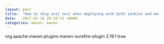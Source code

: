```yaml
---
layout: post
title:  "How to skip unit test when deploying with both jenkins and maven"
date:   2017-01-16 20:10:53 +0900
categories: maven, maven
---
```




<plugin>
      <groupId>org.apache.maven.plugins</groupId>
      <artifactId>maven-surefire-plugin</artifactId>
      <version>2.19.1</version>
      <configuration>
          <skipTests>true</skipTests>
      </configuration>
</plugin>
